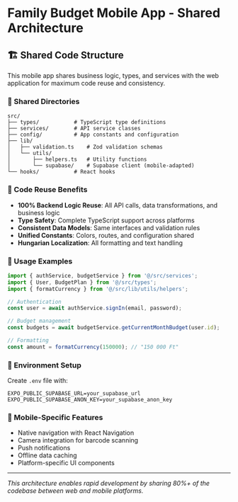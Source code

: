 # Family Budget Mobile App - Shared Architecture

## 🏗️ Shared Code Structure

This mobile app shares business logic, types, and services with the web application for maximum code reuse and consistency.

### 📁 Shared Directories

```
src/
├── types/           # TypeScript type definitions
├── services/        # API service classes  
├── config/          # App constants and configuration
├── lib/
│   ├── validation.ts    # Zod validation schemas
│   └── utils/
│       ├── helpers.ts   # Utility functions
│       └── supabase/    # Supabase client (mobile-adapted)
└── hooks/           # React hooks
```

### 🔄 Code Reuse Benefits

- **100% Backend Logic Reuse**: All API calls, data transformations, and business logic
- **Type Safety**: Complete TypeScript support across platforms
- **Consistent Data Models**: Same interfaces and validation rules
- **Unified Constants**: Colors, routes, and configuration shared
- **Hungarian Localization**: All formatting and text handling

### 🚀 Usage Examples

```typescript
import { authService, budgetService } from '@/src/services';
import { User, BudgetPlan } from '@/src/types';
import { formatCurrency } from '@/src/lib/utils/helpers';

// Authentication
const user = await authService.signIn(email, password);

// Budget management
const budgets = await budgetService.getCurrentMonthBudget(user.id);

// Formatting
const amount = formatCurrency(150000); // "150 000 Ft"
```

### 🔧 Environment Setup

Create `.env` file with:
```env
EXPO_PUBLIC_SUPABASE_URL=your_supabase_url
EXPO_PUBLIC_SUPABASE_ANON_KEY=your_supabase_anon_key
```

### 📱 Mobile-Specific Features

- Native navigation with React Navigation
- Camera integration for barcode scanning
- Push notifications
- Offline data caching
- Platform-specific UI components

---

*This architecture enables rapid development by sharing 80%+ of the codebase between web and mobile platforms.*
